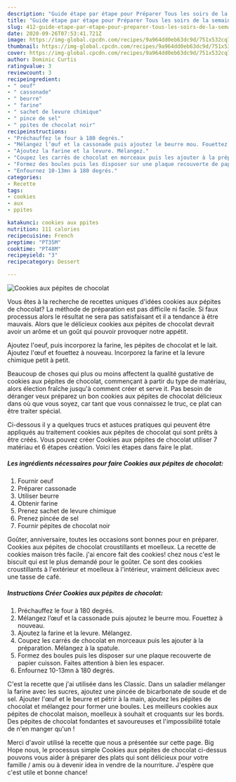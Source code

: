 ```yaml
---
description: "Guide étape par étape pour Préparer Tous les soirs de la semaine Cookies aux pépites de chocolat"
title: "Guide étape par étape pour Préparer Tous les soirs de la semaine Cookies aux pépites de chocolat"
slug: 412-guide-etape-par-etape-pour-preparer-tous-les-soirs-de-la-semaine-cookies-aux-pepites-de-chocolat
date: 2020-09-26T07:53:41.721Z
image: https://img-global.cpcdn.com/recipes/9a964dd0eb63dc9d/751x532cq70/cookies-aux-pepites-de-chocolat-photo-principale-de-la-recette.jpg
thumbnail: https://img-global.cpcdn.com/recipes/9a964dd0eb63dc9d/751x532cq70/cookies-aux-pepites-de-chocolat-photo-principale-de-la-recette.jpg
cover: https://img-global.cpcdn.com/recipes/9a964dd0eb63dc9d/751x532cq70/cookies-aux-pepites-de-chocolat-photo-principale-de-la-recette.jpg
author: Dominic Curtis
ratingvalue: 3
reviewcount: 3
recipeingredient:
- " oeuf"
- " cassonade"
- " beurre"
- " farine"
- " sachet de levure chimique"
- " pince de sel"
- " ppites de chocolat noir"
recipeinstructions:
- "Préchauffez le four à 180 degrés."
- "Mélangez l’œuf et la cassonade puis ajoutez le beurre mou. Fouettez à nouveau."
- "Ajoutez la farine et la levure. Mélangez."
- "Coupez les carrés de chocolat en morceaux puis les ajouter à la préparation. Mélangez à la spatule."
- "Formez des boules puis les disposer sur une plaque recouverte de papier cuisson. Faites attention à bien les espacer."
- "Enfournez 10-13mn à 180 degrés."
categories:
- Recette
tags:
- cookies
- aux
- ppites

katakunci: cookies aux ppites 
nutrition: 111 calories
recipecuisine: French
preptime: "PT35M"
cooktime: "PT48M"
recipeyield: "3"
recipecategory: Dessert

---
```



![Cookies aux pépites de chocolat](https://img-global.cpcdn.com/recipes/9a964dd0eb63dc9d/751x532cq70/cookies-aux-pepites-de-chocolat-photo-principale-de-la-recette.jpg)

Vous êtes à la recherche de recettes uniques d'idées cookies aux pépites de chocolat? La méthode de préparation est pas difficile ni facile. Si faux processus alors le résultat ne sera pas satisfaisant et il a tendance à être mauvais. Alors que le délicieux cookies aux pépites de chocolat devrait avoir un arôme et un goût qui pouvoir provoquer notre appétit.

Ajoutez l&#39;oeuf, puis incorporez la farine, les pépites de chocolat et le lait. Ajoutez l&#39;œuf et fouettez à nouveau. Incorporez la farine et la levure chimique petit à petit.

Beaucoup de choses qui plus ou moins affectent la qualité gustative de cookies aux pépites de chocolat, commençant à partir du type de matériau, alors élection fraîche jusqu'à comment créer et serve it. Pas besoin de déranger veux préparez un bon cookies aux pépites de chocolat délicieux dans où que vous soyez, car tant que vous connaissez le truc, ce plat can être traiter spécial.


Ci-dessous il y a quelques trucs et astuces pratiques qui peuvent être appliqués au traitement cookies aux pépites de chocolat qui sont prêts à être créés. Vous pouvez créer Cookies aux pépites de chocolat utiliser 7 matériau et 6 étapes création. Voici les étapes dans faire le plat.

<!--inarticleads1-->

##### Les ingrédients nécessaires pour faire Cookies aux pépites de chocolat:

1. Fournir  oeuf
1. Préparer  cassonade
1. Utiliser  beurre
1. Obtenir  farine
1. Prenez  sachet de levure chimique
1. Prenez  pincée de sel
1. Fournir  pépites de chocolat noir


Goûter, anniversaire, toutes les occasions sont bonnes pour en préparer. Cookies aux pépites de chocolat croustillants et moelleux. La recette de cookies maison très facile. j&#39;ai encore fait des cookies! chez nous c&#39;est le biscuit qui est le plus demandé pour le goûter. Ce sont des cookies croustillants à l&#39;extérieur et moelleux à l&#39;intérieur, vraiment délicieux avec une tasse de café. 

<!--inarticleads2-->

##### Instructions Créer Cookies aux pépites de chocolat:

1. Préchauffez le four à 180 degrés.
1. Mélangez l’œuf et la cassonade puis ajoutez le beurre mou. Fouettez à nouveau.
1. Ajoutez la farine et la levure. Mélangez.
1. Coupez les carrés de chocolat en morceaux puis les ajouter à la préparation. Mélangez à la spatule.
1. Formez des boules puis les disposer sur une plaque recouverte de papier cuisson. Faites attention à bien les espacer.
1. Enfournez 10-13mn à 180 degrés.


C&#39;est la recette que j&#39;ai utilisée dans les Classic. Dans un saladier mélanger la farine avec les sucres, ajoutez une pincée de bicarbonate de soude et de sel. Ajouter l&#39;œuf et le beurre et pétrir à la main, ajoutez les pépites de chocolat et mélangez pour former une boules. Les meilleurs cookies aux pépites de chocolat maison, moelleux à souhait et croquants sur les bords. Des pépites de chocolat fondantes et savoureuses et l&#39;impossibilité totale de n&#39;en manger qu&#39;un ! 


Merci d'avoir utilisé la recette que nous a présentée sur cette page. Big Hope nous, le processus simple Cookies aux pépites de chocolat ci-dessus pouvons vous aider à préparer des plats qui sont délicieux pour votre famille / amis ou à devenir idea in vendre de la nourriture. J'espère que c'est utile et bonne chance!
